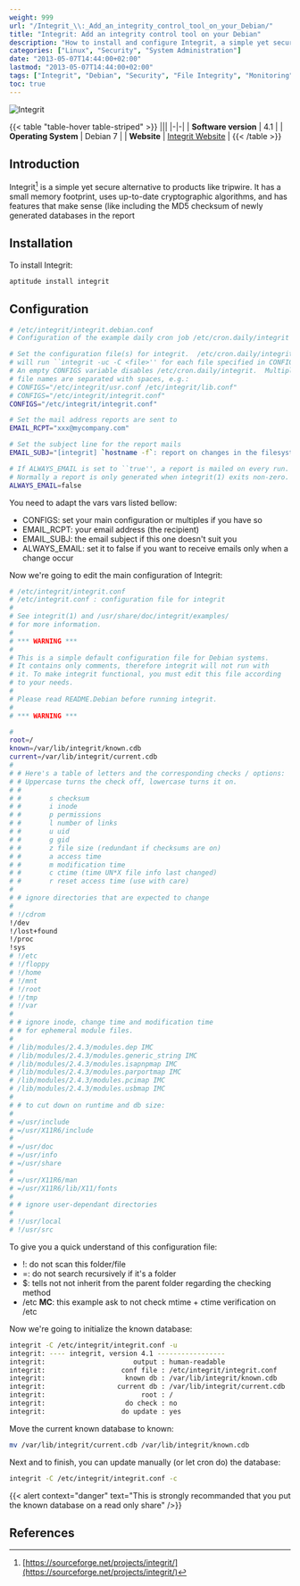 ```yaml
---
weight: 999
url: "/Integrit_\\:_Add_an_integrity_control_tool_on_your_Debian/"
title: "Integrit: Add an integrity control tool on your Debian"
description: "How to install and configure Integrit, a simple yet secure alternative to tripwire for file integrity monitoring on Debian systems."
categories: ["Linux", "Security", "System Administration"]
date: "2013-05-07T14:44:00+02:00"
lastmod: "2013-05-07T14:44:00+02:00"
tags: ["Integrit", "Debian", "Security", "File Integrity", "Monitoring"]
toc: true
---
```


![Integrit](/images/poweredbylinux.avif)

{{< table "table-hover table-striped" >}}
|||
|-|-|
| **Software version** | 4.1 |
| **Operating System** | Debian 7 |
| **Website** | [Integrit Website](https://sourceforge.net/projects/integrit/) |
{{< /table >}}

## Introduction

Integrit[^1] is a simple yet secure alternative to products like tripwire. It has a small memory footprint, uses up-to-date cryptographic algorithms, and has features that make sense (like including the MD5 checksum of newly generated databases in the report

## Installation

To install Integrit:

```bash
aptitude install integrit
```

## Configuration

```bash {linenos=table,hl_lines=[10,13]}
# /etc/integrit/integrit.debian.conf
# Configuration of the example daily cron job /etc/cron.daily/integrit

# Set the configuration file(s) for integrit.  /etc/cron.daily/integrit
# will run ``integrit -uc -C <file>'' for each file specified in CONFIGS.
# An empty CONFIGS variable disables /etc/cron.daily/integrit.  Multiple
# file names are separated with spaces, e.g.:
# CONFIGS="/etc/integrit/usr.conf /etc/integrit/lib.conf"
# CONFIGS="/etc/integrit/integrit.conf"
CONFIGS="/etc/integrit/integrit.conf"

# Set the mail address reports are sent to
EMAIL_RCPT="xxx@mycompany.com"

# Set the subject line for the report mails
EMAIL_SUBJ="[integrit] `hostname -f`: report on changes in the filesystems"

# If ALWAYS_EMAIL is set to ``true'', a report is mailed on every run.
# Normally a report is only generated when integrit(1) exits non-zero.
ALWAYS_EMAIL=false
```

You need to adapt the vars vars listed bellow:

- CONFIGS: set your main configuration or multiples if you have so
- EMAIL_RCPT: your email address (the recipient)
- EMAIL_SUBJ: the email subject if this one doesn't suit you
- ALWAYS_EMAIL: set it to false if you want to receive emails only when a change occur

Now we're going to edit the main configuration of Integrit:

```bash {linenos=table,hl_lines=["19-21","41-44"]}
# /etc/integrit/integrit.conf
# /etc/integrit.conf : configuration file for integrit
#
# See integrit(1) and /usr/share/doc/integrit/examples/
# for more information.
#
# *** WARNING ***
#
# This is a simple default configuration file for Debian systems.
# It contains only comments, therefore integrit will not run with
# it. To make integrit functional, you must edit this file according
# to your needs.
#
# Please read README.Debian before running integrit.
#
# *** WARNING ***

#
root=/
known=/var/lib/integrit/known.cdb
current=/var/lib/integrit/current.cdb
#
# # Here's a table of letters and the corresponding checks / options:
# # Uppercase turns the check off, lowercase turns it on.
# #
# # 	  s	checksum
# # 	  i	inode
# # 	  p	permissions
# # 	  l	number of links
# # 	  u	uid
# # 	  g	gid
# # 	  z	file size (redundant if checksums are on)
# # 	  a	access time
# # 	  m	modification time
# # 	  c	ctime (time UN*X file info last changed)
# # 	  r	reset access time (use with care)
#
# # ignore directories that are expected to change
#
# !/cdrom
!/dev
!/lost+found
!/proc
!sys
# !/etc
# !/floppy
# !/home
# !/mnt
# !/root
# !/tmp
# !/var
#
# # ignore inode, change time and modification time
# # for ephemeral module files.
#
# /lib/modules/2.4.3/modules.dep IMC
# /lib/modules/2.4.3/modules.generic_string IMC
# /lib/modules/2.4.3/modules.isapnpmap IMC
# /lib/modules/2.4.3/modules.parportmap IMC
# /lib/modules/2.4.3/modules.pcimap IMC
# /lib/modules/2.4.3/modules.usbmap IMC
#
# # to cut down on runtime and db size:
#
# =/usr/include
# =/usr/X11R6/include
#
# =/usr/doc
# =/usr/info
# =/usr/share
#
# =/usr/X11R6/man
# =/usr/X11R6/lib/X11/fonts
#
# # ignore user-dependant directories
#
# !/usr/local
# !/usr/src
```

To give you a quick understand of this configuration file:

- !: do not scan this folder/file
- =: do not search recursively if it's a folder
- $: tells not not inherit from the parent folder regarding the checking method
- /etc **MC**: this example ask to not check mtime + ctime verification on /etc

Now we're going to initialize the known database:

```bash
integrit -C /etc/integrit/integrit.conf -u
integrit: ---- integrit, version 4.1 -----------------
integrit:                      output : human-readable
integrit:                   conf file : /etc/integrit/integrit.conf
integrit:                    known db : /var/lib/integrit/known.cdb
integrit:                  current db : /var/lib/integrit/current.cdb
integrit:                        root : /
integrit:                    do check : no
integrit:                   do update : yes
```

Move the current known database to known:

```bash
mv /var/lib/integrit/current.cdb /var/lib/integrit/known.cdb
```

Next and to finish, you can update manually (or let cron do) the database:

```bash
integrit -C /etc/integrit/integrit.conf -c
```

{{< alert context="danger" text="This is strongly recommanded that you put the known database on a read only share" />}}

## References

[^1]: [https://sourceforge.net/projects/integrit/](https://sourceforge.net/projects/integrit/)
